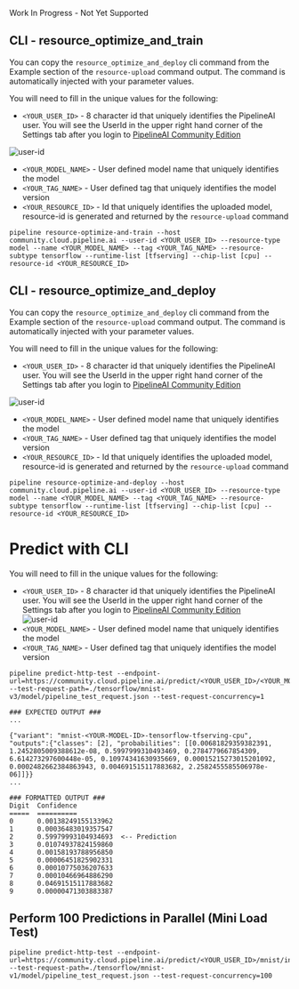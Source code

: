 Work In Progress - Not Yet Supported

## CLI - resource_optimize_and_train
You can copy the `resource_optimize_and_deploy` cli command from the Example section of the `resource-upload` command output.  The command is automatically injected with your parameter values.
 
You will need to fill in the unique values for the following:
* `<YOUR_USER_ID>`  - 8 character id that uniquely identifies the PipelineAI user.  You will see the UserId in the upper right hand corner of the Settings tab after you login to [PipelineAI Community Edition](https://community.cloud.pipeline.ai)

![user-id](https://pipeline.ai/assets/img/user-id-2.png)

* `<YOUR_MODEL_NAME>` - User defined model name that uniquely identifies the model
* `<YOUR_TAG_NAME>` - User defined tag that uniquely identifies the model version
* `<YOUR_RESOURCE_ID>` - Id that uniquely identifies the uploaded model, resource-id is generated and returned by the `resource-upload` command
```
pipeline resource-optimize-and-train --host community.cloud.pipeline.ai --user-id <YOUR_USER_ID> --resource-type model --name <YOUR_MODEL_NAME> --tag <YOUR_TAG_NAME> --resource-subtype tensorflow --runtime-list [tfserving] --chip-list [cpu] --resource-id <YOUR_RESOURCE_ID>
```

## CLI - resource_optimize_and_deploy
You can copy the `resource_optimize_and_deploy` cli command from the Example section of the `resource-upload` command output.  The command is automatically injected with your parameter values.
 
You will need to fill in the unique values for the following:
* `<YOUR_USER_ID>`  - 8 character id that uniquely identifies the PipelineAI user.  You will see the UserId in the upper right hand corner of the Settings tab after you login to [PipelineAI Community Edition](https://community.cloud.pipeline.ai)

![user-id](https://pipeline.ai/assets/img/user-id-2.png)

* `<YOUR_MODEL_NAME>` - User defined model name that uniquely identifies the model
* `<YOUR_TAG_NAME>` - User defined tag that uniquely identifies the model version
* `<YOUR_RESOURCE_ID>` - Id that uniquely identifies the uploaded model, resource-id is generated and returned by the `resource-upload` command
```
pipeline resource-optimize-and-deploy --host community.cloud.pipeline.ai --user-id <YOUR_USER_ID> --resource-type model --name <YOUR_MODEL_NAME> --tag <YOUR_TAG_NAME> --resource-subtype tensorflow --runtime-list [tfserving] --chip-list [cpu] --resource-id <YOUR_RESOURCE_ID>
```

# Predict with CLI
You will need to fill in the unique values for the following:
* `<YOUR_USER_ID>`  - 8 character id that uniquely identifies the PipelineAI user.  You will see the UserId in the upper right hand corner of the Settings tab after you login to [PipelineAI Community Edition](https://community.cloud.pipeline.ai)</br>
![user-id](https://pipeline.ai/assets/img/user-id.png)
* `<YOUR_MODEL_NAME>` - User defined model name that uniquely identifies the model
* `<YOUR_TAG_NAME>` - User defined tag that uniquely identifies the model version

```
pipeline predict-http-test --endpoint-url=https://community.cloud.pipeline.ai/predict/<YOUR_USER_ID>/<YOUR_MODEL_NAME>/invoke --test-request-path=./tensorflow/mnist-v3/model/pipeline_test_request.json --test-request-concurrency=1

### EXPECTED OUTPUT ###
...

{"variant": "mnist-<YOUR-MODEL-ID>-tensorflow-tfserving-cpu", "outputs":{"classes": [2], "probabilities": [[0.00681829359382391, 1.2452805009388612e-08, 0.5997999310493469, 0.2784779667854309, 6.614273297600448e-05, 0.10974341630935669, 0.00015215273015201092, 0.0002482662384863943, 0.004691515117883682, 2.2582455585506978e-06]]}}
...

### FORMATTED OUTPUT ###
Digit  Confidence
=====  ==========
0      0.00138249155133962
1      0.00036483019357547
2      0.59979993104934693  <-- Prediction
3      0.01074937824159860
4      0.00158193788956850
5      0.00006451825902331
6      0.00010775036207633
7      0.00010466964886290
8      0.04691515117883682   
9      0.00000471303883387
```

## Perform 100 Predictions in Parallel (Mini Load Test)
```
pipeline predict-http-test --endpoint-url=https://community.cloud.pipeline.ai/predict/<YOUR_USER_ID>/mnist/invoke --test-request-path=./tensorflow/mnist-v1/model/pipeline_test_request.json --test-request-concurrency=100
```
